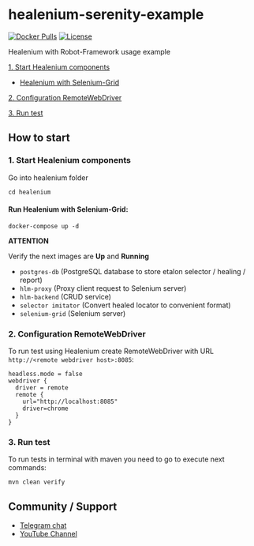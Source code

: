 # healenium-serenity-example

[![Docker Pulls](https://img.shields.io/docker/pulls/healenium/hlm-backend.svg?maxAge=25920)](https://hub.docker.com/u/healenium)
[![License](https://img.shields.io/badge/license-Apache-brightgreen.svg)](https://www.apache.org/licenses/LICENSE-2.0)

Healenium with Robot-Framework usage example

[1. Start Healenium components](#1-start-healenium-components)
* [Healenium with Selenium-Grid](#run-healenium-with-selenium-grid)

[2. Configuration RemoteWebDriver](#2-configuration-remotewebdriver)

[3. Run test](#3-run-test)

## How to start

### 1. Start Healenium components

Go into healenium folder

    cd healenium

#### Run Healenium with Selenium-Grid:

    docker-compose up -d

<b>ATTENTION</b>

Verify the next images are <b>Up</b> and <b>Running</b>
- `postgres-db` (PostgreSQL database to store etalon selector / healing / report)
- `hlm-proxy` (Proxy client request to Selenium server)
- `hlm-backend` (CRUD service)
- `selector imitator` (Convert healed locator to convenient format)
- `selenium-grid` (Selenium server)

### 2. Configuration RemoteWebDriver

To run test using Healenium create RemoteWebDriver with URL ```http://<remote webdriver host>:8085```:

```editorconfig
headless.mode = false
webdriver {
  driver = remote
  remote {
    url="http://localhost:8085"
    driver=chrome
  }
}
```

### 3. Run test
To run tests in terminal with maven you need to go to execute next commands:

    mvn clean verify

## Community / Support

* [Telegram chat](https://t.me/healenium)
* [YouTube Channel](https://www.youtube.com/channel/UCsZJ0ri-Hp7IA1A6Fgi4Hvg)

